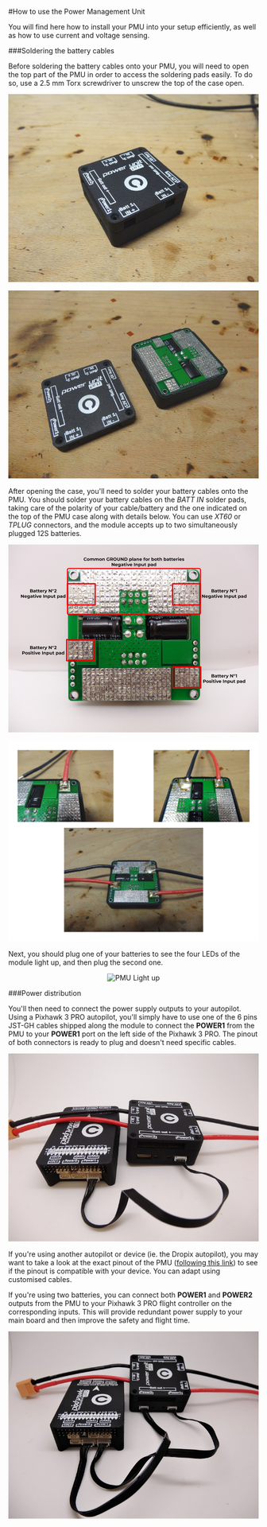 #How to use the Power Management Unit

You will find here how to install your PMU into your setup efficiently, as well as how to use current and voltage sensing.

###Soldering the battery cables

Before soldering the battery cables onto your PMU, you will need to open the top part of the PMU in order to access the soldering pads easily. To do so, use a 2.5 mm Torx screwdriver to unscrew the top of the case open.

<p align="center">
  <img src="./images/use1.jpg?raw=true" alt="Unscrewed PMU Case"/>
</p>

<p align="center">
  <img src="./images/use2.jpg?raw=true" alt="Open PMU Case"/>
</p>

After opening the case, you'll need to solder your battery cables onto the PMU. You should solder your battery cables on the _BATT IN_ solder pads, taking care of the polarity of your cable/battery and the one indicated on the top of the PMU case along with details below. You can use _XT60_ or _TPLUG_ connectors, and the module accepts up to two simultaneously plugged 12S batteries.

<p align="center">
  <img src="./images/pads.png?raw=true" alt="PMU Pads description"/>
</p>

<p align="center">
  <img src="./images/sold.png?raw=true" alt="PMU cables soldered"/>
</p>

Next, you should plug one of your batteries to see the four LEDs of the module light up, and then plug the second one.

<p align="center">
  <img src="./images/leds.jpg?raw=true" alt="PMU Light up"/>
</p>

###Power distribution

You'll then need to connect the power supply outputs to your autopilot. Using a Pixhawk 3 PRO autopilot, you'll simply have to use one of the 6 pins JST-GH cables shipped along the module to connect the **POWER1** from the PMU to your **POWER1** port on the left side of the Pixhawk 3 PRO. The pinout of both connectors is ready to plug and doesn't need specific cables.

<p align="center">
  <img src="./images/con1.jpg?raw=true" alt="PMU connected pix"/>
</p>

If you're using another autopilot or device (ie. the Dropix autopilot), you may want to take a look at the exact pinout of the PMU ([following this link](wire.md)) to see if the pinout is compatible with your device. You can adapt using customised cables. 

If you're using two batteries, you can connect both **POWER1** and **POWER2** outputs from the PMU to your Pixhawk 3 PRO flight controller on the corresponding inputs. This will provide redundant power supply to your main board and then improve the safety and flight time.

<p align="center">
  <img src="./images/con2.jpg?raw=true" alt="PMU connected pix"/>
</p>

